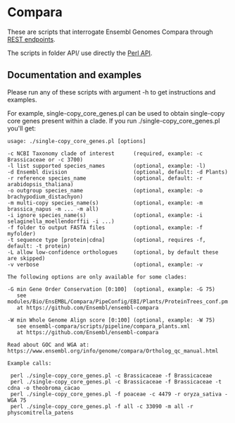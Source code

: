 
# Compara

These are scripts that interrogate Ensembl Genomes Compara through [REST endpoints](https://rest.ensembl.org).

The scripts in folder API/ use directly the [Perl API](https://www.ensembl.org/info/docs/api/index.html).

## Documentation and examples

Please run any of these scripts with argument -h to get instructions and examples.

For example, single-copy_core_genes.pl can be used to obtain single-copy core genes present within a clade. 
If you run ./single-copy_core_genes.pl you'll get:

```
usage: ./single-copy_core_genes.pl [options]

-c NCBI Taxonomy clade of interest      (required, example: -c Brassicaceae or -c 3700)
-l list supported species_names         (optional, example: -l)
-d Ensembl division                     (optional, default: -d Plants)
-r reference species_name               (optional, default: -r arabidopsis_thaliana)
-o outgroup species_name                (optional, example: -o brachypodium_distachyon)
-m multi-copy species_name(s)           (optional, example: -m brassica_napus -m ... -m all)
-i ignore species_name(s)               (optional, example: -i selaginella_moellendorffii -i ...)
-f folder to output FASTA files         (optional, example: -f myfolder)
-t sequence type [protein|cdna]         (optional, requires -f, default: -t protein)
-L allow low-confidence orthologues     (optional, by default these are skipped)
-v verbose                              (optional, example: -v

The following options are only available for some clades:

-G min Gene Order Conservation [0:100]  (optional, example: -G 75)
   see modules/Bio/EnsEMBL/Compara/PipeConfig/EBI/Plants/ProteinTrees_conf.pm
   at https://github.com/Ensembl/ensembl-compara

-W min Whole Genome Align score [0:100] (optional, example: -W 75)
   see ensembl-compara/scripts/pipeline/compara_plants.xml
   at https://github.com/Ensembl/ensembl-compara

Read about GOC and WGA at:
https://www.ensembl.org/info/genome/compara/Ortholog_qc_manual.html

Example calls:

 perl ./single-copy_core_genes.pl -c Brassicaceae -f Brassicaceae
 perl ./single-copy_core_genes.pl -c Brassicaceae -f Brassicaceae -t cdna -o theobroma_cacao
 perl ./single-copy_core_genes.pl -f poaceae -c 4479 -r oryza_sativa -WGA 75
 perl ./single-copy_core_genes.pl -f all -c 33090 -m all -r physcomitrella_patens

```


